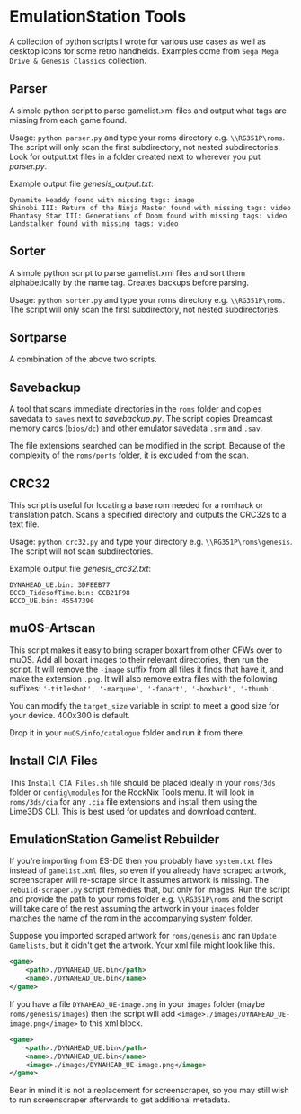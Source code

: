 # EmulationStation Tools
A collection of python scripts I wrote for various use cases as well as desktop icons for some retro handhelds. Examples come from `Sega Mega Drive & Genesis Classics` collection.

## Parser
A simple python script to parse gamelist.xml files and output what tags are missing from each game found.

Usage: `python parser.py` and type your roms directory e.g. `\\RG351P\roms`. The script will only scan the first subdirectory, not nested subdirectories. Look for output.txt files in a folder created next to wherever you put _parser.py_.

Example output file _genesis_output.txt_:
```
Dynamite Headdy found with missing tags: image
Shinobi III: Return of the Ninja Master found with missing tags: video
Phantasy Star III: Generations of Doom found with missing tags: video
Landstalker found with missing tags: video
```

## Sorter
A simple python script to parse gamelist.xml files and sort them alphabetically by the name tag. Creates backups before parsing.

Usage: `python sorter.py` and type your roms directory e.g. `\\RG351P\roms`. The script will only scan the first subdirectory, not nested subdirectories.

## Sortparse
A combination of the above two scripts.

## Savebackup
A tool that scans immediate directories in the `roms` folder and copies savedata to `saves` next to _savebackup.py_. The script copies Dreamcast memory cards (`bios/dc`) and other emulator savedata `.srm` and `.sav`. 

The file extensions searched can be modified in the script. Because of the complexity of the `roms/ports` folder, it is excluded from the scan.

## CRC32
This script is useful for locating a base rom needed for a romhack or translation patch. Scans a specified directory and outputs the CRC32s to a text file.

Usage: `python crc32.py` and type your directory e.g. `\\RG351P\roms\genesis`. The script will not scan subdirectories.

Example output file _genesis_crc32.txt_:
```
DYNAHEAD_UE.bin: 3DFEEB77
ECCO_TidesofTime.bin: CCB21F98
ECCO_UE.bin: 45547390
```

## muOS-Artscan
This script makes it easy to bring scraper boxart from other CFWs over to muOS. Add all boxart images to their relevant directories, then run the script. It will remove the `-image` suffix from all files it finds that have it, and make the extension `.png`. It will also remove extra files with the following suffixes: `'-titleshot', '-marquee', '-fanart', '-boxback', '-thumb'`.

You can modify the `target_size` variable in script to meet a good size for your device. 400x300 is default.

Drop it in your `muOS/info/catalogue` folder and run it from there.

## Install CIA Files
This `Install CIA Files.sh` file should be placed ideally in your `roms/3ds` folder or `config\modules` for the RockNix Tools menu. It will look in `roms/3ds/cia` for any `.cia` file extensions and install them using the Lime3DS CLI. This is best used for updates and download content.

## EmulationStation Gamelist Rebuilder
If you're importing from ES-DE then you probably have `system.txt` files instead of `gamelist.xml` files, so even if you already have scraped artwork, screenscraper will re-scrape since it assumes artwork is missing. The `rebuild-scraper.py` script remedies that, but only for images. Run the script and provide the path to your roms folder e.g. `\\RG351P\roms` and the script will take care of the rest assuming the artwork in your `images` folder matches the name of the rom in the accompanying system folder.

Suppose you imported scraped artwork for `roms/genesis` and ran `Update Gamelists`, but it didn't get the artwork. Your xml file might look like this.

```xml
<game>
    <path>./DYNAHEAD_UE.bin</path>
    <name>./DYNAHEAD_UE.bin</name>
</game>
```

If you have a file `DYNAHEAD_UE-image.png` in your `images` folder (maybe `roms/genesis/images`) then the script will add `<image>./images/DYNAHEAD_UE-image.png</image>` to this xml block.

```xml
<game>
    <path>./DYNAHEAD_UE.bin</path>
    <name>./DYNAHEAD_UE.bin</name>
    <image>./images/DYNAHEAD_UE-image.png</image>
</game>
```

Bear in mind it is not a replacement for screenscraper, so you may still wish to run screenscraper afterwards to get additional metadata.